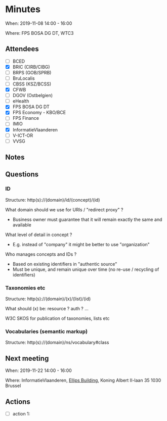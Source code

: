# Minutes

When: 2019-11-08 14:00 - 16:00

Where: FPS BOSA DG DT, WTC3

## Attendees
- [ ] BCED
- [X] BRIC (CIRB/CIBG)
- [ ] BRPS (GOB/SPRB)
- [ ] BruLocalis
- [ ] CBSS (KSZ/BCSS)
- [X] CFWB
- [ ] DGOV (Ostbelgien)
- [ ] eHealth
- [X] FPS BOSA DG DT
- [X] FPS Economy - KBO/BCE
- [ ] FPS Finance
- [ ] IMIO
- [X] InformatieVlaanderen
- [ ] V-ICT-OR
- [ ] VVSG

## Notes

## Questions

### ID
Structure: http(s)://(domain)/id/(concept)/(id)

What domain should we use for URIs / "redirect proxy" ?
- Business owner must guarantee that it will remain exactly the same and available

What level of detail in concept ?
- E.g. instead of "company" it might be better to use "organization"

Who manages concepts and IDs ?
- Based on existing identifiers in "authentic source"
- Must be unique, and remain unique over time (no re-use / recycling of identifiers)

### Taxonomies etc

Structure: http(s)://(domain)/(x)/(list)/(id)

What should (x) be: resource ? auth ? ...

W3C SKOS for publication of taxonomies, lists etc

### Vocabularies (semantic markup)

Structure: http(s)://(domain)/ns/vocabulary#class

## Next meeting

When: 2019-11-22 14:00 - 16:00

Where: InformatieVlaanderen, [Ellips Building](https://www.vlaanderen.be/vlaamse-overheid/gebouwen/ellipsgebouw), Koning Albert II-laan 35 1030 Brussel

## Actions
- [ ] action 1: 
